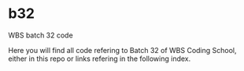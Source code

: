 # b32
WBS batch 32 code

Here you will find all code refering to Batch 32 of WBS Coding School, either in this repo or links refering in the following index.
